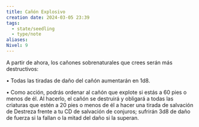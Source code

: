 ```yaml
---
title: Cañón Explosivo
creation date: 2024-03-05 23:39
tags:
  - state/seedling
  - type/note
aliases: 
Nivel: 9
---
```

A partir de ahora, los cañones sobrenaturales que crees serán más destructivos:

• Todas las tiradas de daño del cañón aumentarán en 1d8.

• Como acción, podrás ordenar al cañón que explote si estás a 60 pies o menos de él. Al hacerlo, el cañón se destruirá y obligará a todas las criaturas que estén a 20 pies o menos de él a hacer una tirada de salvación de Destreza frente a tu CD de salvación de conjuros; sufrirán 3d8 de daño de fuerza si la fallan o la mitad del daño si la superan.
